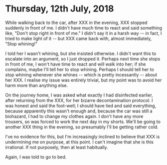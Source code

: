 # Thursday, 12th July, 2018

While walking back to the car, after XXX in the evening, XXX stopped
suddenly in front of me. I didn't have much time to react and said
something like, "Don't stop right in front of me." I didn't say it in a
harsh way -- in fact, I tried to make light of it -- but XXX came back
with, almost immediately, "Stop whining!"

I told her I wasn't whining, but she insisted otherwise. I didn't want
this to escalate into an argument, so I just dropped it. Perhaps next
time she stops in front of me, I won't have time to react and will walk
into her; if she complains, maybe I'll tell her to stop whining. Perhaps
I should tell her to stop whining whenever she whines -- which is pretty
incessantly -- about her XXX. I realise my issue was entirely trivial,
but my point was to avoid her harm more than anything else.

On the journey home, I was asked what exactly I had disinfected earlier,
after returning from the XXX, for her bizarre decontamination protocol.
I was honest and said the foot-well; I should have lied and said
everything, because apparently this wasn't enough and, because the car
was still a biohazard, I had to change my clothes again. I don't have
any more trousers, so was forced to work the next day in my shorts.
We'll be going to another XXX thing in the evening, so presumably I'll
be getting rather cold.

I've no evidence for this, but I'm increasingly inclined to believe that
XXX is undermining me on purpose, at this point. I can't imagine that
she is this irrational. If not purposely, then at least habitually.

Again, I was told to go to bed.
